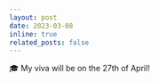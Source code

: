 ```yaml
---
layout: post
date: 2023-03-08
inline: true
related_posts: false
---
```


:mortar_board: My viva will be on the 27th of April! 